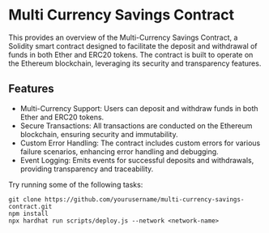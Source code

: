 # Multi Currency Savings Contract

This provides an overview of the Multi-Currency Savings Contract, a Solidity smart contract designed to facilitate the deposit and withdrawal of funds in both Ether and ERC20 tokens. The contract is built to operate on the Ethereum blockchain, leveraging its security and transparency features.

## Features
- Multi-Currency Support: Users can deposit and withdraw funds in both Ether and ERC20 tokens.
- Secure Transactions: All transactions are conducted on the Ethereum blockchain, ensuring security and immutability.
- Custom Error Handling: The contract includes custom errors for various failure scenarios, enhancing error handling and debugging.
- Event Logging: Emits events for successful deposits and withdrawals, providing transparency and traceability.

Try running some of the following tasks:

```shell
git clone https://github.com/yourusername/multi-currency-savings-contract.git
npm install
npx hardhat run scripts/deploy.js --network <network-name>
```
